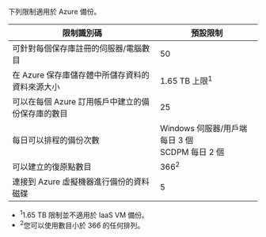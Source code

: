 下列限制適用於 Azure 備份。

| 限制識別碼 | 預設限制 |
|---|---|
|可針對每個保存庫註冊的伺服器/電腦數目|50|
|在 Azure 保存庫儲存體中所儲存資料的資料來源大小|1\.65 TB 上限<sup>1</sup>|
|可以在每個 Azure 訂用帳戶中建立的備份保存庫的數目|25|
|每日可以排程的備份次數|Windows 伺服器/用戶端每日 3 個<br/>SCDPM 每日 2 個|
|可以建立的復原點數目|366<sup>2</sup>|
|連接到 Azure 虛擬機器進行備份的資料磁碟|5|

- <sup>1</sup>1.65 TB 限制並不適用於 IaaS VM 備份。
- <sup>2</sup>您可以使用數目小於 366 的任何排列。

<!---HONumber=July15_HO5-->